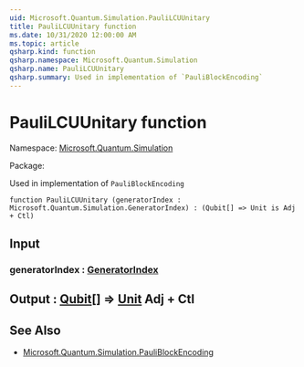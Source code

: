 ```yaml
---
uid: Microsoft.Quantum.Simulation.PauliLCUUnitary
title: PauliLCUUnitary function
ms.date: 10/31/2020 12:00:00 AM
ms.topic: article
qsharp.kind: function
qsharp.namespace: Microsoft.Quantum.Simulation
qsharp.name: PauliLCUUnitary
qsharp.summary: Used in implementation of `PauliBlockEncoding`
---
```


# PauliLCUUnitary function

Namespace: [Microsoft.Quantum.Simulation](xref:Microsoft.Quantum.Simulation)

Package: [](https://nuget.org/packages/)


Used in implementation of `PauliBlockEncoding`

```qsharp
function PauliLCUUnitary (generatorIndex : Microsoft.Quantum.Simulation.GeneratorIndex) : (Qubit[] => Unit is Adj + Ctl)
```


## Input

### generatorIndex : [GeneratorIndex](xref:Microsoft.Quantum.Simulation.GeneratorIndex)





## Output : [Qubit](xref:microsoft.quantum.lang-ref.qubit)[] => [Unit](xref:microsoft.quantum.lang-ref.unit) Adj + Ctl



## See Also

- [Microsoft.Quantum.Simulation.PauliBlockEncoding](xref:Microsoft.Quantum.Simulation.PauliBlockEncoding)